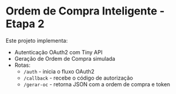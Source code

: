 # Ordem de Compra Inteligente - Etapa 2

Este projeto implementa:
- Autenticação OAuth2 com Tiny API
- Geração de Ordem de Compra simulada
- Rotas:
  - `/auth` - inicia o fluxo OAuth2
  - `/callback` - recebe o código de autorização
  - `/gerar-oc` - retorna JSON com a ordem de compra e token
